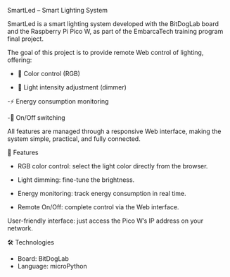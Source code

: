 SmartLed – Smart Lighting System

SmartLed is a smart lighting system developed with the BitDogLab board and the Raspberry Pi Pico W, as part of the EmbarcaTech training program final project.

The goal of this project is to provide remote Web control of lighting, offering:

- 🌈 Color control (RGB)

- 🔆 Light intensity adjustment (dimmer)

-⚡ Energy consumption monitoring

-🔌 On/Off switching

All features are managed through a responsive Web interface, making the system simple, practical, and fully connected.

🚀 Features

- RGB color control: select the light color directly from the browser.

- Light dimming: fine-tune the brightness.

- Energy monitoring: track energy consumption in real time.

- Remote On/Off: complete control via the Web interface.

User-friendly interface: just access the Pico W’s IP address on your network.

🛠️ Technologies

- Board: BitDogLab
- Language: microPython
